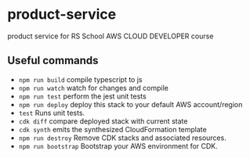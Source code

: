 # product-service

product service for RS School AWS CLOUD DEVELOPER course


## Useful commands

* `npm run build`     compile typescript to js
* `npm run watch`     watch for changes and compile
* `npm run test`      perform the jest unit tests
* `npm run deploy`    deploy this stack to your default AWS account/region
* `test`              Runs unit tests.
* `cdk diff`          compare deployed stack with current state
* `cdk synth`         emits the synthesized CloudFormation template
* `npm run destroy`   Remove CDK stacks and associated resources.
* `npm run bootstrap` Bootstrap your AWS environment for CDK.
